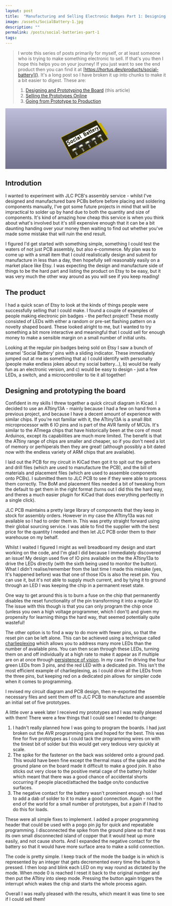 ```yaml
---
layout: post
title:  "Manufacturing and Selling Electronic Badges Part 1: Designing and Prototyping the board"
image: /assets/SocialBattery-1.jpg
description: ""
permalink: /posts/social-batteries-part-1
tags:
---
```


>I wrote this series of posts primarily for myself, or at least someone who is trying to make something electronic to sell. If that's you then I hope this helps you on your journey!  If you just want to see the end product then you can find it at [https://hortus.dev/products/social-battery](). It's a long post so I have broken it up into chunks to make it a bit easier to digest. These are:
>
>1. [Designing and Prototyping the Board](/posts/social-batteries-part-1) (this article)
>2. [Selling the Prototypes Online](/posts/social-batteries-part-2)
>3. [Going from Prototype to Production](/posts/social-batteries-part-3)

![3D Render of the design in KiCad](/assets/SocialBattery-1.jpg)

## Introdution
I wanted to experiment with JLC PCB's assembly service - whilst I've designed and manufactured bare PCBs before before placing and soldering components manually, I've got some future projects in mind that will be impractical to solder up by hand due to both the quantity and size of components. It's kind of amazing how cheap this service is when you think about what's involved but it's still expensive enough that it can be a bit daunting handing over your money then waiting to find out whether you've made some mistake that will ruin the end result.

I figured I'd get started with something simple, something I could test the waters of not just PCB assembly, but also e-commerce. My plan was to come up with a small item that I could realistically design and submit for manufacture in less than a day, then hopefully sell reasonably easily on a market place like Etsy. I was expecting the design and manufacture side of things to be the hard part and listing the product on Etsy to be easy, but it was very much the other way around as you will see if you keep reading!

## The product
I had a quick scan of Etsy to look at the kinds of things people were successfully selling that I could make. I found a couple of examples of people making electronic pin badges - the perfect project! These mostly consisted of LEDs with either a random or pre-set flashing pattern on a novelty shaped board. These looked alright to me, but I wanted to try something a bit more interactive and meaningful that I could sell for enough money to make a sensible margin on a small number of initial units. 

Looking at the regular pin badges being sold on Etsy I saw a bunch of enamel 'Social Battery' pins with a sliding indicator. These immediately jumped out at me as something that a) I could identify with personally (people make endless jokes about my social battery...), b) would be really fun as an electronic version, and c) would be easy to design - just a few LEDs, a switch, and a microcontroller to tie it all together!

## Designing and prototyping the board
Confident in my skills I threw together a quick circuit diagram in Kicad. I decided to use an ATtiny13A - mainly because I had a few on hand from a previous project, and because I  have a decent amount of experience with similar chips. If you're not familiar with it, the ATtiny13A is a small 8bit microprocessor with 6 IO pins and is part of the AVR family of MCUs. It's similar to the ATmega chips that have historically been at the core of most Arduinos, except its capabilities are much more limited. The benefit is that the ATtiny range of chips are smaller and cheaper, so if you don't need a lot of memory or perhiperals then they are great! (although possibly a bit dated now with the endless variety of ARM chips that are available).

I laid out the PCB for my circuit in KiCad then got it to spit out the gerbers and drill files (which are used to manufacture the PCB), and the bill of materials and placement files (which are used to assemble components onto PCBs). I submitted them to JLC PCB to see if they were able to process them correctly. The BoM and placement files needed a bit of tweaking from the default to get them in the right format (turns out I did this the hard way, and theres a much easier plugin for KiCad that does everything perfectly in a single click). 

JLC PCB maintains a pretty large library of components that they keep in stock for assembly orders. However in my case the ATtiny13a was not available so I had to order them in. This was pretty straight forward using their global sourcing service. I was able to find the supplier with the best price for the quantity I needed and then let JLC PCB order them to their warehouse on my behalf. 

Whilst I waited I figured I might as well breadboard my design and start working on the code, and I'm glad I did because I immediately discovered an issue! My design used  five of IO pins available on the the ATtiny13a to drive the LEDs directly (with the sixth being used to monitor the button). What I didn't realise/remember from the last time I made this mistake (yes, It's happened before) was that one of those IOs is also the reset pin. You can use it, but it's not able to supply much current, and by tying it to ground through an LED I was keeping the chip in a permanent reset state.

One way to get around this is to burn a fuse on the chip that permanently disables the reset functionality of the pin transforming it into a regular IO. The issue with this though is that you can only program the chip once (unless you own a high voltage programmer, which I don't) and given my propensity for learning things the hard way, that seemed potentially quite wasteful!

The other option is to find a way to do more with fewer pins, so that the reset pin can be left alone. This can be achieved using a technique called [charlieplexing](https://en.wikipedia.org/wiki/Charlieplexing) which allows you to address many more LEDs than the number of available pins. You can then scan through these LEDs, turning them on and off individually at a high rate to make it appear as if multiple are on at once through [persistence of vision](https://en.wikipedia.org/wiki/Persistence_of_vision). In my case I'm driving the four green LEDs from 3 pins, and the red LED with a dedicated pin. This isn't the most efficient example of charlieplexing, as I could drive all the LEDs from the three pins, but keeping red on a dedicated pin allows for simpler code when it comes to programming. 

I revised my circuit diagram and PCB design, then re-exported the necessary files and sent them off to JLC PCB to manufacture and assemble an initial set of five prototypes. 

A little over a week later I received my prototypes and I was really pleased with them! There were a few things that I could see I needed to change:

1. I hadn't really planned how I was going to program the boards. I had just broken out the AVR programming pins and hoped for the best. This was fine for five prototypes as I could tack the programming wires on with the tiniest bit of solder but  this would get very tedious very quickly at scale.
2. The spike for the fastener on the back was soldered onto a ground pad. This would have been fine except the thermal mass of the spike and the ground plane on the board made it difficult to make a good join. It also sticks out very close to the positive metal cage of the battery holder which meant that there was a good chance of accidental shorts occurring if people placed/attached the badge on/to conductive surfaces.
3. The negative contact for the battery wasn't prominent enough so I had to add a dab of solder to it to make a good connection. Again - not the end of the world for a small number of prototypes, but a pain if I had to do this for loads.

These were all simple fixes to implement. I added a proper programming header that could be used with a pogo pin jig for quick and repeatable programming. I disconnected the spike from the ground plane so that it was its own small disconnected island of copper that it would heat up more easily, and not cause shorts. And I expanded the negative contact for the battery so that it would have more surface area to make a solid connection.

The code is pretty simple. I keep track of the mode the badge is in which is represented by an integer that gets decremented every time the button is pressed. I then loop and blink each LED on my way round as dictated by the mode. When mode 0 is reached I reset it back to the original number and then put the ATtiny into sleep mode. Pressing the button again triggers the interrupt which wakes the chip and starts the whole process again.

Overall I was really pleased with the results, which meant it was time to see if I could sell them!